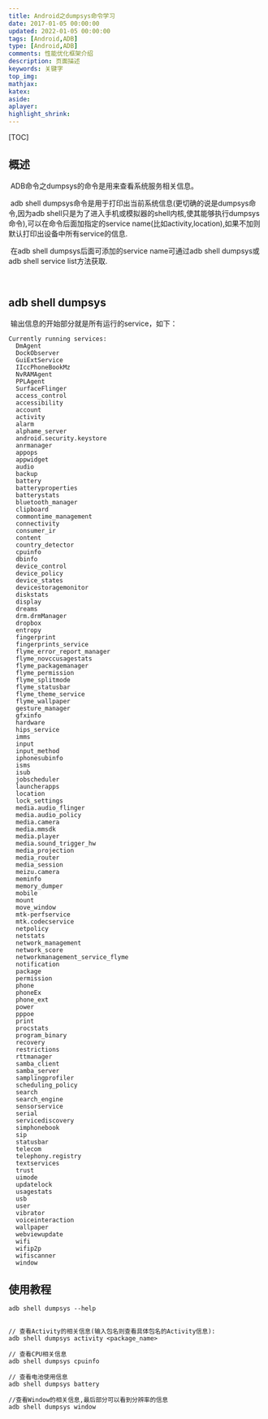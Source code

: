 ```yaml
---
title: Android之dumpsys命令学习
date: 2017-01-05 00:00:00
updated: 2022-01-05 00:00:00
tags: [Android,ADB]
type: [Android,ADB]
comments: 性能优化框架介绍
description: 页面描述
keywords: 关键字
top_img:
mathjax:
katex:
aside:
aplayer:
highlight_shrink:
---
```




[TOC]



## 概述

​		ADB命令之dumpsys的命令是用来查看系统服务相关信息。

​		adb shell dumpsys命令是用于打印出当前系统信息(更切确的说是dumpsys命令,因为adb shell只是为了进入手机或模拟器的shell内核,使其能够执行dumpsys命令),可以在命令后面加指定的service name(比如activity,location),如果不加则默认打印出设备中所有service的信息.

​		在adb shell dumpsys后面可添加的service name可通过adb shell dumpsys或adb shell service list方法获取.

​		

## adb shell dumpsys

​		输出信息的开始部分就是所有运行的service，如下：

```shell
Currently running services:
  DmAgent
  DockObserver
  GuiExtService
  IIccPhoneBookMz
  NvRAMAgent
  PPLAgent
  SurfaceFlinger
  access_control
  accessibility
  account
  activity
  alarm
  alphame_server
  android.security.keystore
  anrmanager
  appops
  appwidget
  audio
  backup
  battery
  batteryproperties
  batterystats
  bluetooth_manager
  clipboard
  commontime_management
  connectivity
  consumer_ir
  content
  country_detector
  cpuinfo
  dbinfo
  device_control
  device_policy
  device_states
  devicestoragemonitor
  diskstats
  display
  dreams
  drm.drmManager
  dropbox
  entropy
  fingerprint
  fingerprints_service
  flyme_error_report_manager
  flyme_novccusagestats
  flyme_packagemanager
  flyme_permission
  flyme_splitmode
  flyme_statusbar
  flyme_theme_service
  flyme_wallpaper
  gesture_manager
  gfxinfo
  hardware
  hips_service
  imms
  input
  input_method
  iphonesubinfo
  isms
  isub
  jobscheduler
  launcherapps
  location
  lock_settings
  media.audio_flinger
  media.audio_policy
  media.camera
  media.mmsdk
  media.player
  media.sound_trigger_hw
  media_projection
  media_router
  media_session
  meizu.camera
  meminfo
  memory_dumper
  mobile
  mount
  move_window
  mtk-perfservice
  mtk.codecservice
  netpolicy
  netstats
  network_management
  network_score
  networkmanagement_service_flyme
  notification
  package
  permission
  phone
  phoneEx
  phone_ext
  power
  pppoe
  print
  procstats
  program_binary
  recovery
  restrictions
  rttmanager
  samba_client
  samba_server
  samplingprofiler
  scheduling_policy
  search
  search_engine
  sensorservice
  serial
  servicediscovery
  simphonebook
  sip
  statusbar
  telecom
  telephony.registry
  textservices
  trust
  uimode
  updatelock
  usagestats
  usb
  user
  vibrator
  voiceinteraction
  wallpaper
  webviewupdate
  wifi
  wifip2p
  wifiscanner
  window
```



## 使用教程

```shell
adb shell dumpsys --help


// 查看Activity的相关信息(输入包名则查看具体包名的Activity信息):
adb shell dumpsys activity <package_name>

// 查看CPU相关信息
adb shell dumpsys cpuinfo

// 查看电池使用信息
adb shell dumpsys battery

//查看Window的相关信息,最后部分可以看到分辨率的信息
adb shell dumpsys window
```

​	